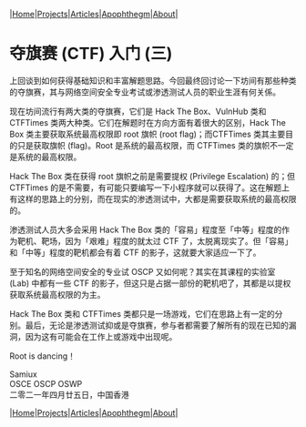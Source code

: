 |[Home](/README.md)|[Projects](/projects.md)|[Articles](/articles.md)|[Apophthegm](/apophthegm.md)|[About](/about.md)|


# 夺旗赛 (CTF) 入门 (三)

上回谈到如何获得基础知识和丰富解题思路。今回最终回讨论一下坊间有那些种类的夺旗赛，其与网络空间安全专业考试或渗透测试人员的职业生涯有何关係。

现在坊间流行有两大类的夺旗赛，它们是 Hack The Box、VulnHub 类和 CTFTimes 类两大种类。它们在解题时在方向方面有着很大的区别，Hack The Box 类主要获取系统最高权限即 root 旗帜 (root flag)；而CTFTimes 类其主要目的只是获取旗帜 (flag)。Root 是系统的最高权限，而 CTFTimes 类的旗帜不一定是系统的最高权限。

Hack The Box 类在获得 root 旗帜之前是需要提权 (Privilege Escalation)  的；但 CTFTimes 的是不需要，有可能只要编写一下小程序就可以获得了。这在解题上有这样的思路上的分别，而在现实的渗透测试中，大都是需要获取系统的最高权限的。

渗透测试人员大多会采用 Hack The Box 类的「容易」程度至「中等」程度的作为靶机、靶场，因为「艰难」程度的就太过 CTF 了，太脱离现实了。但「容易」和「中等」程度的靶机都会有着 CTF 的影子，这就要大家适应一下了。

至于知名的网络空间安全的专业试 OSCP 又如何呢？其实在其课程的实验室 (Lab) 中都有一些 CTF 的影子，但这只是占据一部份的靶机吧了，其都是以提权获取系统最高权限的为主。

Hack The Box 类和 CTFTimes 类都只是一场游戏，它们在思路上有一定的分别。最后，无论是渗透测试抑或是夺旗赛，参与者都需要了解所有的现在已知的漏洞，因为这有可能会在工作上或游戏中出现呢。

Root is dancing！

Samiux   
OSCE  OSCP  OSWP   
二零二一年四月廿五日，中国香港    

|[Home](/README.md)|[Projects](/projects.md)|[Articles](/articles.md)|[Apophthegm](/apophthegm.md)|[About](/about.md)|
